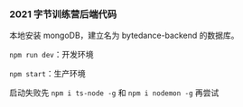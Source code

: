 ### 2021 字节训练营后端代码

本地安装 mongoDB，建立名为 bytedance-backend 的数据库。

`npm run dev`：开发环境

`npm start`：生产环境

启动失败先 `npm i ts-node -g` 和 `npm i nodemon -g` 再尝试

